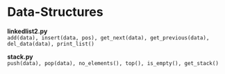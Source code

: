 # Data-Structures

**linkedlist2.py**  
```add(data), insert(data, pos), get_next(data), get_previous(data), del_data(data), print_list()  ```

**stack.py**  
```push(data), pop(data), no_elements(), top(), is_empty(), get_stack()```
